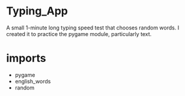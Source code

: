 # Typing_App
A small 1-minute long typing speed test that chooses random words. I created it to practice the pygame module, particularly text. 

# imports
- pygame
- english_words
- random
